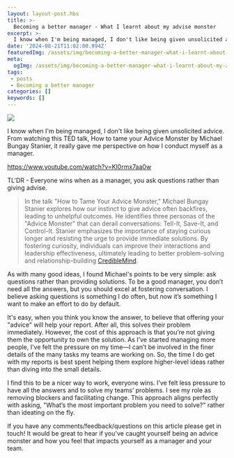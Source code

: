 ```yaml
---
layout: layout-post.hbs
title: >-
  Becoming a better manager - What I learnt about my advise monster
excerpt: >-
  I know when I'm being managed, I don't like being given unsolicited advice. From watching this TED talk it really gave me perspective on how I conduct myself as a manager.
date: '2024-08-21T11:02:00.994Z'
featuredImg: /assets/img/becoming-a-better-manager-what-i-learnt-about-my-advice-monster--featured-img.webp
meta:
  ogImg: /assets/img/becoming-a-better-manager-what-i-learnt-about-my-advice-monster--og-img.jpg
tags: 
 - posts
 - Becoming a better manager 
categories: []
keywords: []
---
```


![]({{featuredImg}})

I know when I'm being managed, I don't like being given unsolicited advice. From watching this TED talk, How to tame your Advice Monster by Michael Bungay Stanier, it really gave me perspective on how I conduct myself as a manager.

https://www.youtube.com/watch?v=Kl0rmx7aa0w

TL'DR - Everyone wins when as a manager, you ask questions rather than giving advise. 

> In the talk "How to Tame Your Advice Monster," Michael Bungay Stanier explores how our instinct to give advice often backfires, leading to unhelpful outcomes. He identifies three personas of the "Advice Monster" that can derail conversations: Tell-It, Save-It, and Control-It. Stanier emphasizes the importance of staying curious longer and resisting the urge to provide immediate solutions. By fostering curiosity, individuals can improve their interactions and leadership effectiveness, ultimately leading to better problem-solving and relationship-building​ [CredibleMind](https://crediblemind.com/videos/how-to-tame-your-advice-monster-or-michael-bungay-stanier-or).

As with many good ideas, I found Michael's points to be very simple: ask questions rather than providing solutions. To be a good manager, you don’t need all the answers, but you should excel at fostering conversation. I believe asking questions is something I do often, but now it’s something I want to make an effort to do by default.

It's easy, when you think you know the answer, to believe that offering your "advice" will help your report. After all, this solves their problem immediately. However, the cost of this approach is that you’re not giving them the opportunity to own the solution. As I’ve started managing more people, I’ve felt the pressure on my time—I can’t be involved in the finer details of the many tasks my teams are working on. So, the time I do get with my reports is best spent helping them explore higher-level ideas rather than diving into the small details.

I find this to be a nicer way to work, everyone wins. I’ve felt less pressure to have all the answers and to solve my teams’ problems. I see my role as removing blockers and facilitating change. This approach aligns perfectly with asking, "What’s the most important problem you need to solve?" rather than ideating on the fly.

If you have any comments/feedback/questions on this article please get in touch! It would be great to hear if you've caught yourself being an advice monster and how you feel that impacts yourself as a manager and your team.
